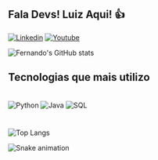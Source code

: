 ## Fala Devs! Luiz Aqui! 👍

[![Linkedin](https://img.shields.io/badge/LinkedIn-0077B5?style=for-the-badge&logo=linkedin&logoColor=white)](https://www.linkedin.com/in/luizfernandotr/)
[![Youtube](https://img.shields.io/badge/YouTube-FF0000?style=for-the-badge&logo=youtube&logoColor=white)](https://www.youtube.com/channel/UC3MAM4GFtpvHFjdBYXCnHGw)

![Fernando's GitHub stats](https://github-readme-stats.vercel.app/api?username=oluuizfernando&show_icons=true&theme=transparent)

## Tecnologias que mais utilizo
<div style="display: inline_block"><br/>
  <img align="center" alt="Python" src="https://img.shields.io/badge/Python-3776AB?style=for-the-badge&logo=python&logoColor=white"/>
  <img align="center" alt="Java" src="https://img.shields.io/badge/Java-ED8B00?style=for-the-badge&logo=openjdk&logoColor=white"/>
  <img align="center" alt="SQL" src="https://img.shields.io/badge/MySQL-00000F?style=for-the-badge&logo=mysql&logoColor=white"/>
  <h1></h1>
</div>

![Top Langs](https://github-readme-stats.vercel.app/api/top-langs/?username=oluuizfernando&langs_count=8)
  
![Snake animation](https://github.com/LuigiGF/LuigiGF/blob/output/github-contribution-grid-snake.svg)
